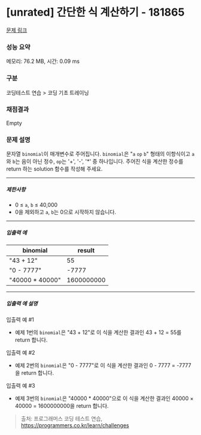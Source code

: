 # [unrated] 간단한 식 계산하기 - 181865 

[문제 링크](https://school.programmers.co.kr/learn/courses/30/lessons/181865) 

### 성능 요약

메모리: 76.2 MB, 시간: 0.09 ms

### 구분

코딩테스트 연습 > 코딩 기초 트레이닝

### 채점결과

Empty

### 문제 설명

<p>문자열 <code>binomial</code>이 매개변수로 주어집니다. <code>binomial</code>은 "<code>a</code> <code>op</code> <code>b</code>" 형태의 이항식이고 <code>a</code>와 <code>b</code>는 음이 아닌 정수, <code>op</code>는 '+', '-', '*' 중 하나입니다. 주어진 식을 계산한 정수를 return 하는 solution 함수를 작성해 주세요.</p>

<hr>

<h5>제한사항</h5>

<ul>
<li>0 ≤ <code>a</code>, <code>b</code> ≤ 40,000</li>
<li>0을 제외하고 <code>a</code>, <code>b</code>는 0으로 시작하지 않습니다.</li>
</ul>

<hr>

<h5>입출력 예</h5>
<table class="table">
        <thead><tr>
<th>binomial</th>
<th>result</th>
</tr>
</thead>
        <tbody><tr>
<td>"43 + 12"</td>
<td>55</td>
</tr>
<tr>
<td>"0 - 7777"</td>
<td>-7777</td>
</tr>
<tr>
<td>"40000 * 40000"</td>
<td>1600000000</td>
</tr>
</tbody>
      </table>
<hr>

<h5>입출력 예 설명</h5>

<p>입출력 예 #1</p>

<ul>
<li>예제 1번의 <code>binomial</code>은 "43 + 12"로 이 식을 계산한 결과인 43 + 12 = 55를 return 합니다.</li>
</ul>

<p>입출력 예 #2</p>

<ul>
<li>예제 2번의 <code>binomial</code>은 "0 - 7777"로 이 식을 계산한 결과인 0 - 7777 = -7777을 return 합니다.</li>
</ul>

<p>입출력 예 #3</p>

<ul>
<li>예제 3번의 <code>binomial</code>은 "40000 * 40000"으로 이 식을 계산한 결과인 40000 × 40000 = 1600000000을 return 합니다.</li>
</ul>


> 출처: 프로그래머스 코딩 테스트 연습, https://programmers.co.kr/learn/challenges